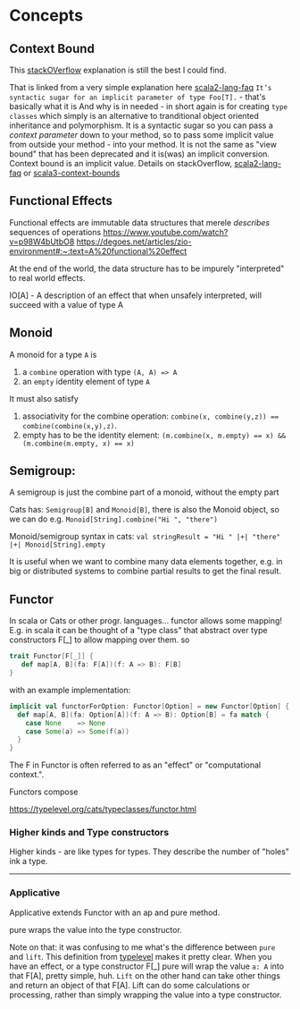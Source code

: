 # Concepts

## Context Bound 
This [stackOVerflow](https://stackoverflow.com/questions/4465948/what-are-scala-context-and-view-bounds/4467012#4467012)
explanation is still the best I could find. 

That is linked from a very simple explanation here 
[scala2-lang-faq](https://docs.scala-lang.org/tutorials/FAQ/index.html)
`It’s syntactic sugar for an implicit parameter of type Foo[T].` - that's basically what it is
And why is in needed - in short again is for creating `type classes` which simply is an alternative to tranditional object oriented
inheritance and polymorphism. It is a syntactic sugar so you can pass a _context parameter_ down to your method, so to pass some implicit
value from outside your method - into your method.
It is not the same as "view bound" that has been deprecated and it is(was) an implicit conversion. Context bound is 
an implicit value. Details on stackOverflow, [scala2-lang-faq](https://docs.scala-lang.org/tutorials/FAQ/index.html) or
[scala3-context-bounds](https://docs.scala-lang.org/scala3/book/ca-context-bounds.html)

## Functional Effects
Functional effects are immutable data structures that merele _describes_ sequences of operations
https://www.youtube.com/watch?v=p98W4bUtbO8
https://degoes.net/articles/zio-environment#:~:text=A%20functional%20effect

At the end of the world, the data structure has to be impurely "interpreted" to real world effects.

IO[A] - A description of an effect that when unsafely interpreted, will succeed with a value of type A

## Monoid
A monoid for a type `A` is 
 1. a `combine` operation with type `(A, A) => A`
 2. an `empty` identity element of type `A`

It must also satisfy 
 1. associativity for the combine operation:
`combine(x, combine(y,z)) == combine(combine(x,y),z)`.
 2. empty has to be the identity element: `(m.combine(x, m.empty) == x) &&
(m.combine(m.empty, x) == x)`
    
## Semigroup: 
A semigroup is just the combine part of a monoid, without the empty part

Cats has: `Semigroup[B]` and `Monoid[B]`, there is also the Monoid object, so we can do e.g.
`Monoid[String].combine("Hi ", "there")`

Monoid/semigroup syntax in cats: `val stringResult = "Hi " |+| "there" |+| Monoid[String].empty`

It is useful when we want to combine many data elements together, e.g. in big or distributed systems to
combine partial results to get the final result.


## Functor
 In scala or Cats or other progr. languages... functor allows some mapping!
 E.g. in scala it can be thought of a "type class" that abstract over type constructors F[_] to allow mapping over them.
so
 ```scala
 trait Functor[F[_]] {
    def map[A, B](fa: F[A])(f: A => B): F[B]
 }
```
with an example implementation:
```scala
implicit val functorForOption: Functor[Option] = new Functor[Option] {
  def map[A, B](fa: Option[A])(f: A => B): Option[B] = fa match {
    case None    => None
    case Some(a) => Some(f(a))
  }
}
```
The F in Functor is often referred to as an "effect" or "computational context.".


Functors compose

https://typelevel.org/cats/typeclasses/functor.html

### Higher kinds and Type constructors
Higher kinds - are like types for types. They describe the number of "holes" ink a type.

---

### Applicative 

Applicative extends Functor with an ap and pure method.

pure wraps the value into the type constructor.

Note on that: it was confusing to me what's the difference
between `pure` and `lift`. This definition from [typelevel](https://typelevel.org/cats/typeclasses/applicative.html) makes 
it pretty clear. 
When you have an effect, or a type constructor F[_] pure will wrap
the value `a: A` into that F[A], pretty simple, huh. 
`Lift` on the other hand can take other things and return an object of that F[A].
Lift can do some calculations or processing, rather than simply wrapping the value into a type constructor. 



